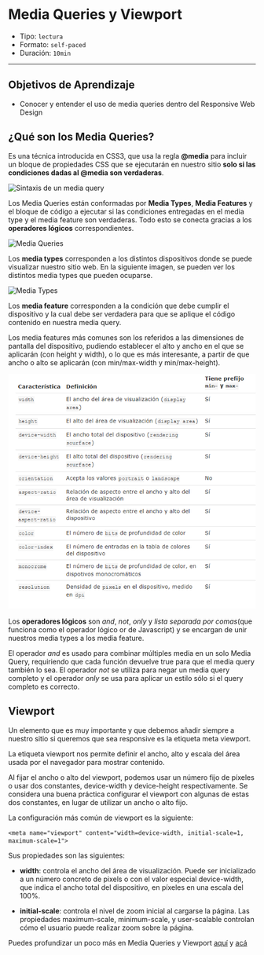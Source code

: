 # Media Queries y Viewport

- Tipo: `lectura`
- Formato: `self-paced`
- Duración: `10min`

***

## Objetivos de Aprendizaje

- Conocer y entender el uso de media queries dentro del Responsive Web Design


## ¿Qué son los Media Queries?

Es una técnica introducida en CSS3, que usa la regla **@media** para incluir un bloque de propiedades CSS que se ejecutarán en nuestro sitio **solo si las condiciones dadas al @media son verdaderas**.

![Sintaxis de un media query](http://ptgmedia.pearsoncmg.com/images/chap4_9780321888938/elementLinks/0429b.jpg "Sintaxis de un media query")

Los Media Queries están conformadas por 
**Media Types**, **Media Features** y el bloque de código a ejecutar si las condiciones entregadas en el media type y el media feature son verdaderas. Todo esto se conecta gracias a los **operadores lógicos** correspondientes.

![Media Queries](https://internetingishard.com/html-and-css/responsive-design/media-query-terms-137d06.png)

Los **media types** corresponden a los distintos dispositivos donde se puede visualizar nuestro sitio web. En la siguiente imagen, se pueden ver los distintos media types que pueden ocuparse.

![Media Types](https://cdn-images-1.medium.com/max/800/1*5hk74pisbfEcsujBYEa1Mw.png)

Los **media feature** corresponden a la condición que debe cumplir el dispositivo y la cual debe ser verdadera para que se aplique el código contenido en nuestra media query.


Los media features más comunes son los referidos a las dimensiones de pantalla del dispositivo, pudiendo establecer el alto y ancho en el que se aplicarán (con height y width), o lo que es más interesante, a partir de que ancho o alto se aplicarán (con min/max-width y min/max-height). 


![Media Feature](media_feature.png)

Los **operadores lógicos** son *and*, *not*, 
*only* y *lista separada por comas*(que funciona como el operador lógico or de Javascript) y se encargan de unir nuestros media types a los media feature.

El operador *and* es usado para combinar múltiples media en un solo Media Query, requiriendo que cada función devuelve true para que el media query también lo sea. El operador *not* se utiliza para negar un media query completo y el operador *only* se usa para aplicar un estilo sólo si el query completo es correcto.

## Viewport

Un elemento que es muy importante y que debemos añadir siempre a nuestro sitio si queremos que sea responsive es la etiqueta meta viewport.

La etiqueta viewport nos permite definir el ancho, alto y escala del área usada por el navegador para mostrar contenido. 

Al fijar el ancho o alto del viewport, podemos usar un número fijo de píxeles o usar dos constantes, device-width y device-height respectivamente. Se considera una buena práctica configurar el viewport con algunas de estas dos constantes, en lugar de utilizar un ancho o alto fijo.

La configuración más común de viewport es la siguiente:

~~~
<meta name="viewport" content="width=device-width, initial-scale=1, maximum-scale=1">
~~~

Sus propiedades son las siguientes:
- **width**: controla el ancho del área de visualización. Puede ser inicializado a un número concreto de pixels o con el valor especial device-width, que indica el ancho total del dispositivo, en píxeles en una escala del 100%.

- **initial-scale**: controla el nivel de zoom inicial al cargarse la página. Las propiedades maximum-scale, minimum-scale, y user-scalable controlan cómo el usuario puede realizar zoom sobre la página.


Puedes profundizar un poco más en Media Queries y Viewport [aquí](https://www.youtube.com/watch?v=VWL7I71pU2A) y [acá](http://www.bytpher.com/c/1/m/6-los-media-queries)

